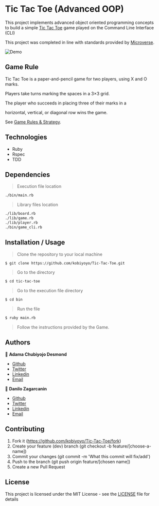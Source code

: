 # Tic Tac Toe (Advanced OOP)
This project implements advanced object oriented programming concepts to build a simple [Tic Tac Toe](https://en.wikipedia.org/wiki/Tic-tac-toe) game played on the Command Line Interface (CLI)

This project was completed in line with standards provided by [Microverse](https://www.microverse.org/ "The Global School for Remote Software Developers!").

![Demo](https://upload.wikimedia.org/wikipedia/commons/thumb/3/32/Tic_tac_toe.svg/200px-Tic_tac_toe.svg.png)

## Game Rule

Tic Tac Toe is a paper-and-pencil game for two players, using X and O marks.

Players take turns marking the spaces in a 3×3 grid.

The player who succeeds in placing three of their marks in a

horizontal, vertical, or diagonal row wins the game.

See [Game Rules & Strategy](https://en.wikipedia.org/wiki/Tic-tac-toe).



## Technologies

- Ruby
- Rspec
- TDD


## Dependencies

> Execution file location

```sh
./bin/main.rb
```

> Library files location

```sh
./lib/board.rb
./lib/game.rb
./lib/player.rb
./bin/game_cli.rb
```

## Installation / Usage

> Clone the repository to your local machine

```sh
$ git clone https://github.com/kobiyoyo/Tic-Tac-Toe.git
```

> Go to the directory

```sh
$ cd tic-tac-toe
```

> Go to the execution file directory

```sh
$ cd bin
```

> Run the file

```sh
$ ruby main.rb
```

> Follow the instructions provided by the Game.

## Authors

👤 **Adama Chubiyojo Desmond**

-  [Github](https://github.com/kobiyoyo)
-  [Twitter](https://twitter.com/_kobiyoyo)
-  [Linkedin](https://www.linkedin.com/in/chubiyojo-adama/)
-  [Email](mailto:adamachubi@gmail.com)

👤 **Danilo Zagarcanin**

- [Github](https://github.com/danilozag1992)
- [Twitter](https://twitter.com/danilo96061514)
- [Linkedin](https://www.linkedin.com/in/danilo-zagarcanin-88169b185/)
- [Email](mailto:danilozagarcanin@gmail.com)


## Contributing

1. Fork it (https://github.com/kobiyoyo/Tic-Tac-Toe/fork)
2. Create your feature (dev) branch (git checkout -b feature/[choose-a-name])
3. Commit your changes (git commit -m 'What this commit will fix/add')
4. Push to the branch (git push origin feature/[chosen name])
5. Create a new Pull Request

## License

This project is licensed under the MIT License - see the [LICENSE](./LICENSE.md) file for details

